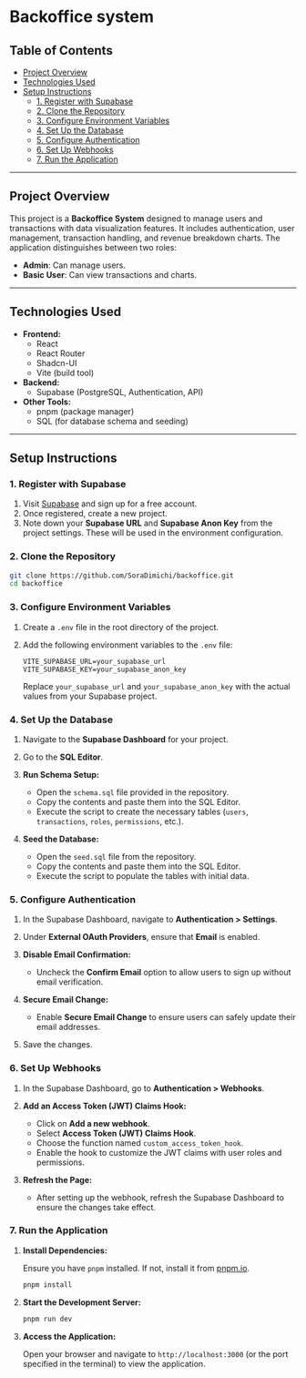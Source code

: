 # Backoffice system

## Table of Contents

- [Project Overview](#project-overview)
- [Technologies Used](#technologies-used)
- [Setup Instructions](#setup-instructions)
  - [1. Register with Supabase](#1-register-with-supabase)
  - [2. Clone the Repository](#2-clone-the-repository)
  - [3. Configure Environment Variables](#3-configure-environment-variables)
  - [4. Set Up the Database](#4-set-up-the-database)
  - [5. Configure Authentication](#5-configure-authentication)
  - [6. Set Up Webhooks](#6-set-up-webhooks)
  - [7. Run the Application](#7-run-the-application)

---

## Project Overview

This project is a **Backoffice System** designed to manage users and transactions with data visualization features. It includes authentication, user management, transaction handling, and revenue breakdown charts. The application distinguishes between two roles:

- **Admin**: Can manage users.
- **Basic User**: Can view transactions and charts.

---

## Technologies Used

- **Frontend:**
  - React
  - React Router
  - Shadcn-UI
  - Vite (build tool)
- **Backend:**
  - Supabase (PostgreSQL, Authentication, API)
- **Other Tools:**
  - pnpm (package manager)
  - SQL (for database schema and seeding)

---

## Setup Instructions

### 1. Register with Supabase

1. Visit [Supabase](https://supabase.com/) and sign up for a free account.
2. Once registered, create a new project.
3. Note down your **Supabase URL** and **Supabase Anon Key** from the project settings. These will be used in the environment configuration.

### 2. Clone the Repository

```bash
git clone https://github.com/SoraDimichi/backoffice.git
cd backoffice
```

### 3. Configure Environment Variables

1. Create a `.env` file in the root directory of the project.

2. Add the following environment variables to the `.env` file:

   ```env
   VITE_SUPABASE_URL=your_supabase_url
   VITE_SUPABASE_KEY=your_supabase_anon_key
   ```

   Replace `your_supabase_url` and `your_supabase_anon_key` with the actual values from your Supabase project.

### 4. Set Up the Database

1. Navigate to the **Supabase Dashboard** for your project.

2. Go to the **SQL Editor**.

3. **Run Schema Setup:**

   - Open the `schema.sql` file provided in the repository.
   - Copy the contents and paste them into the SQL Editor.
   - Execute the script to create the necessary tables (`users`, `transactions`, `roles`, `permissions`, etc.).

4. **Seed the Database:**
   - Open the `seed.sql` file from the repository.
   - Copy the contents and paste them into the SQL Editor.
   - Execute the script to populate the tables with initial data.

### 5. Configure Authentication

1. In the Supabase Dashboard, navigate to **Authentication > Settings**.

2. Under **External OAuth Providers**, ensure that **Email** is enabled.

3. **Disable Email Confirmation:**

   - Uncheck the **Confirm Email** option to allow users to sign up without email verification.

4. **Secure Email Change:**

   - Enable **Secure Email Change** to ensure users can safely update their email addresses.

5. Save the changes.

### 6. Set Up Webhooks

1. In the Supabase Dashboard, go to **Authentication > Webhooks**.

2. **Add an Access Token (JWT) Claims Hook:**

   - Click on **Add a new webhook**.
   - Select **Access Token (JWT) Claims Hook**.
   - Choose the function named `custom_access_token_hook`.
   - Enable the hook to customize the JWT claims with user roles and permissions.

3. **Refresh the Page:**
   - After setting up the webhook, refresh the Supabase Dashboard to ensure the changes take effect.

### 7. Run the Application

1. **Install Dependencies:**

   Ensure you have `pnpm` installed. If not, install it from [pnpm.io](https://pnpm.io/installation).

   ```bash
   pnpm install
   ```

2. **Start the Development Server:**

   ```bash
   pnpm run dev
   ```

3. **Access the Application:**

   Open your browser and navigate to `http://localhost:3000` (or the port specified in the terminal) to view the application.

